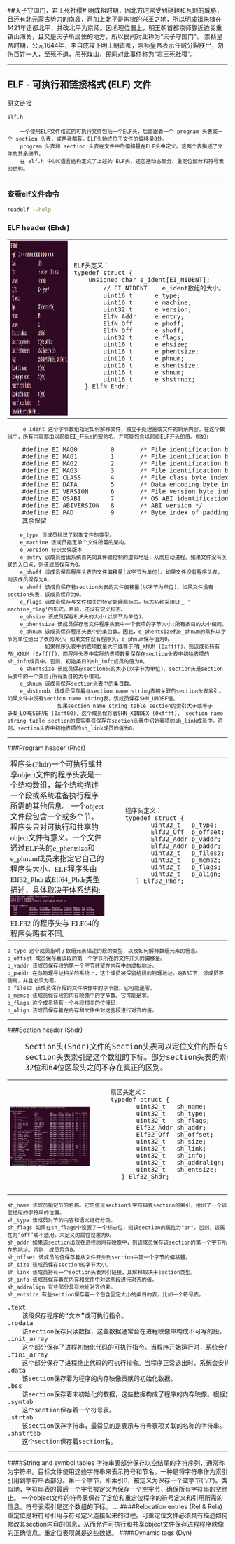 #\#天子守国门，君王死社稷#
		明成祖时期，因北方时常受到鞑靼和瓦剌的威胁，且还有北元蒙古势力的南袭，再加上北平是朱棣的兴王之地，所以明成祖朱棣在1421年迁都北平，并改北平为京师。因地理位置上，明王朝首都京师靠近边关重镇山海关，且又是天子所居住的地方，所以民间对此称为“天子守国门”。
		崇祯皇帝时期，公元1644年，李自成攻下明王朝首都，崇祯皇帝表示任贼分裂朕尸，勿伤百姓一人，至死不退，吊死煤山，民间对此事件称为“君王死社稷”。
___
## ELF - 可执行和链接格式 (ELF) 文件
[原文链接](https://man7.org/linux/man-pages/man5/elf.5.html)

	elf.h

		一个使用ELF文件格式的可执行文件包括一个ELF头，后面跟着一个 program 头表或一个 section 头表，或两者都有。ELF头始终位于文件的偏移量0处。
		program 头表和 section 头表在文件中的偏移量在ELF头中定义。这两个表描述了文件的其余细节。
		在 elf.h 中以C语言结构定义了上述的 ELF头，还包括动态部分、重定位部分和符号表的结构。
___
### 查看elf文件命令
```bash
readelf --help
```

### ELF header (Ehdr)
<html>
	<table style="margin-left: auto; margin-right: auto;">
			<td>
				<img src="./ELF-header.gif" height="400" width="400" />
			</td>
			<td>
				<pre>
ELF头定义：
typedef struct {
	unsigned char e_ident[EI_NIDENT];
		// EI_NIDENT 	e_ident数组的大小。
		uint16_t      e_type;
		uint16_t      e_machine;
		uint32_t      e_version;
		ElfN_Addr     e_entry;
		ElfN_Off      e_phoff;
		ElfN_Off      e_shoff;
		uint32_t      e_flags;
		uint16_t      e_ehsize;
		uint16_t      e_phentsize;
		uint16_t      e_phnum;
		uint16_t      e_shentsize;
		uint16_t      e_shnum;
		uint16_t      e_shstrndx;
   } ElfN_Ehdr;
            	</pre>
			</td>
    </table>
</html>

		 e_ident 这个字节数组指定如何解释文件，独立于处理器或文件的剩余内容。在这个数组中，所有内容都由以前缀EI_开头d的宏命名，并可能包含以前缀ELF开头的值。例如:
<pre>
	#define EI_MAG0			0		/* File identification byte 0 index */
	#define EI_MAG1			1		/* File identification byte 1 index */
	#define EI_MAG2			2		/* File identification byte 2 index */
	#define EI_MAG3			3		/* File identification byte 3 index */
	#define EI_CLASS		4		/* File class byte index */
	#define EI_DATA			5		/* Data encoding byte index */
	#define EI_VERSION		6		/* File version byte index */
	#define EI_OSABI		7		/* OS ABI identification */
	#define EI_ABIVERSION	8		/* ABI version */
	#define EI_PAD			9		/* Byte index of padding bytes */
	其余保留
</pre>

		e_type 该成员标识了对象文件的类型。
		e_machine 该成员指定单个文件所需的架构。
		e_version 标识文件版本
		e_entry 该成员给出系统首先向其传输控制的虚拟地址，从而启动进程。如果文件没有关联的入口点，则该成员保存为0。
		e_phoff 该成员保存程序头表的文件偏移量(以字节为单位)。如果文件没有程序头表，则该成员保存为0。
		e_shoff 该成员保存着section头表的文件偏移量(以字节为单位)。如果文件没有section头表，该成员保存为0。
		e_flags 该成员保存与文件相关的特定处理器标志。标志名称采用EF_ ' machine_flag'的形式。目前，还没有定义标志。
		e_ehsize 该成员保存ELF头的大小(以字节为单位)。
		e_phentsize 该成员保存着文件程序头表中一个表项的字节大小;所有条目的大小相同。
		e_phnum 该成员保存程序头表中的条目数。因此，e_phentsize和e_phnum的乘积以字节为单位给出了表的大小。如果文件没有程序头，e_phnum保存值为0。
				如果程序头表中的表项数量大于或等于PN_XNUM (0xffff)，则该成员持有PN_XNUM (0xffff)，而程序头表中实际的表项数量保存在section头表中初始表项的sh_info成员中。否则，初始条目的sh_info成员的值为0。
		e_shentsize 该成员保存section头的大小(以字节为单位)。section头是section头表中的一个条目;所有条目的大小相同。
		e_shnum 该成员保存section头表中的条目数。
		e_shstrndx 该成员保存着与section name string表相关联的section头表索引。如果文件中没有section name string表，该成员保存SHN_UNDEF值。
					如果section name string table section的索引大于或等于SHN_LORESERVE (0xff00)，这个成员保存着SHN_XINDEX (0xffff)， section name string table section的真实索引保存在section头表中初始表项的sh_link成员中。否则，section头表中初始表项的sh_link成员的值为0。
___
###Program header (Phdr)

<table style="margin-left: auto; margin-right: auto;">
	<td> <big> <font face="楷书">
			程序头(Phdr)一个可执行或共享object文件的程序头表是一个结构数组，每个结构描述一个段或系统准备执行程序所需的其他信息。
			一个object文件段包含一个或多个节。程序头只对可执行和共享的object文件有意义。一个文件通过ELF头的e_phentsize和e_phnum成员来指定它自己的程序头大小。ELF程序头由Elf32_Phdr或Elf64_Phdr类型描述，具体取决于体系结构:
</font></big>
		<img src="./Program-Headers.gif" height="" width="" />
		<big><font face="楷书">ELF32 的程序头与 ELF64的 程序头略有不同。</font></big>
	</td>
	<td>
		<pre>
	程序头定义：
	typedef struct {
		   uint32_t   p_type;
		   Elf32_Off  p_offset;
		   Elf32_Addr p_vaddr;
		   Elf32_Addr p_paddr;
		   uint32_t   p_filesz;
		   uint32_t   p_memsz;
		   uint32_t   p_flags;
		   uint32_t   p_align;
	   } Elf32_Phdr;
		</pre>
	</td>
</table>

	p_type 这个成员指明了数组元素描述的段的类型，以及如何解释数组元素的信息。
	p_offset 成员保存着该段的第一个字节所在的文件开头的偏移量。
	p_vaddr 该成员保存段的第一个字节驻留在内存中的虚拟地址。
	p_paddr 在与物理寻址相关的系统上，这个成员被保留给段的物理地址。在BSD下，该成员不使用，并且必须为零。
	p_filesz 该成员保存段的文件映像中的字节数。它可能是零。
	p_memsz 该成员保存段的内存映像中的字节数。它可能是零。
	p_flags 这个成员持有一个与段相关的位掩码.
	p_align 该成员保存着在内存和文件中对这些段进行对齐的值。
___
###Section header (Shdr)

<table style="margin-left: auto; margin-right: auto;">
<big> <font face="楷书"><pre>
	Section头(Shdr)文件的Section头表可以定位文件的所有Section。section头表是一个Elf32_Shdr或Elf64_Shdr结构的数组。ELF头的e_shoff成员给出了从文件开始到section头表的字节偏移量。E_shnum保存section头表中包含的条目数。E_shentsize保存每个表项的字节大小。
	section头表索引是这个数组的下标。部分section头表的索引是保留的:初始表项以及SHN_LORESERVE和SHN_HIRESERVE之间的索引。初始项用于ELF扩展名e_phnum, e_shnum和e_shstrndx;在其他情况下，初始条目中的每个字段都被设为零。
	32位和64位区段头之间不存在真正的区别。
</pre></font></big>
	<td>
		<img src="./Section-Headers.gif" height="" width="" />
	</td>
	<td>
		<pre>
	扇区头定义：
	typedef struct {
		   uint32_t   sh_name;
		   uint32_t   sh_type;
		   uint32_t   sh_flags;
		   Elf32_Addr sh_addr;
		   Elf32_Off  sh_offset;
		   uint32_t   sh_size;
		   uint32_t   sh_link;
		   uint32_t   sh_info;
		   uint32_t   sh_addralign;
		   uint32_t   sh_entsize;
	   } Elf32_Shdr;
		</pre>
	</td>
</table>

	sh_name 该成员指定节的名称。它的值是section头字符串表section的索引，给出了一个以空结尾的字符串的位置。
	sh_type 该成员对节的内容和语义进行分类。
	sh_flags 如果在sh_flags中设置了一个标志位，则该section的属性为"on"。否则，该属性为“off”或不适用。未定义的属性设置为0。
	sh_addr 如果该section出现在进程的内存映像中，则该成员保存该section的第一个字节所在的地址。否则，成员包含0。
	sh_offset 该成员的值保存着从文件开头到section中第一个字节的偏移量。
	sh_size 该成员保存section的字节大小。
	sh_link 该成员持有一个section头表索引链接，其解释取决于section类型。
	sh_info 该成员保存着在内存和文件中对这些段进行对齐的值。
	sh_addralign 有些部分具有地址对齐约束。
	sh_entsize 有些section保存着一个包含固定大小的条目的表，比如一个符号表。
<pre>.text
	该段保存程序的“文本”或可执行指令。
.rodata
	该section保存只读数据，这些数据通常会在进程映像中构成不可写的段。
.init_array
	这个部分保存了进程初始化代码的可执行指令。当程序开始运行时，系统会在调用主程序入口点之前安排执行本节中的代码。
.fini_array
	这个部分保存了进程终止代码的可执行指令。当程序正常退出时，系统会安排执行本节中的代码。
.data
	该section保存着为程序的内存映像贡献的初始化数据。
.bss
	该section保存着未初始化的数据，这些数据构成了程序的内存映像。根据定义，当程序开始运行时，系统用零初始化数据。
.symtab
	这个section保存着一个符号表。
.strtab
	该section保存字符串，最常见的是表示与符号表项关联的名称的字符串。
.shstrtab
	这个section保存着section名。</pre>
___
####String and symbol tables
	字符串表部分保存以空结尾的字符序列，通常称为字符串。目标文件使用这些字符串来表示符号和节名。一种是将字符串作为索引引用到字符串表部分。第一个字节，即索引0，被定义为保存一个空字节('\0')。类似地，字符串表的最后一个字节被定义为保存一个空字节，确保所有字符串的空终止。
	一个object文件的符号表保存了定位和重定位程序的符号定义和引用所需的信息。符号表索引是这个数组的下标。
	...
####Relocation entries (Rel & Rela)
	重定位是将符号引用与符号定义连接起来的过程。可重定位文件必须具有描述如何修改其section内容的信息，从而允许可执行和共享object文件保存进程程序映像的正确信息。重定位表项就是这些数据。
####Dynamic tags (Dyn)


